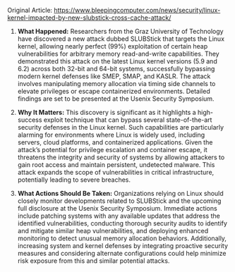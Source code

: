 Original Article: https://www.bleepingcomputer.com/news/security/linux-kernel-impacted-by-new-slubstick-cross-cache-attack/

1. **What Happened:**
Researchers from the Graz University of Technology have discovered a new attack dubbed SLUBStick that targets the Linux kernel, allowing nearly perfect (99%) exploitation of certain heap vulnerabilities for arbitrary memory read-and-write capabilities. They demonstrated this attack on the latest Linux kernel versions (5.9 and 6.2) across both 32-bit and 64-bit systems, successfully bypassing modern kernel defenses like SMEP, SMAP, and KASLR. The attack involves manipulating memory allocation via timing side channels to elevate privileges or escape containerized environments. Detailed findings are set to be presented at the Usenix Security Symposium.

2. **Why It Matters:**
This discovery is significant as it highlights a high-success exploit technique that can bypass several state-of-the-art security defenses in the Linux kernel. Such capabilities are particularly alarming for environments where Linux is widely used, including servers, cloud platforms, and containerized applications. Given the attack’s potential for privilege escalation and container escape, it threatens the integrity and security of systems by allowing attackers to gain root access and maintain persistent, undetected malware. This attack expands the scope of vulnerabilities in critical infrastructure, potentially leading to severe breaches.

3. **What Actions Should Be Taken:**
Organizations relying on Linux should closely monitor developments related to SLUBStick and the upcoming full disclosure at the Usenix Security Symposium. Immediate actions include patching systems with any available updates that address the identified vulnerabilities, conducting thorough security audits to identify and mitigate similar heap vulnerabilities, and deploying enhanced monitoring to detect unusual memory allocation behaviors. Additionally, increasing system and kernel defenses by integrating proactive security measures and considering alternate configurations could help minimize risk exposure from this and similar potential attacks.